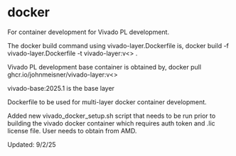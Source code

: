 # docker
For container development for Vivado PL development.

The docker build command using vivado-layer.Dockerfile is,
   docker build -f vivado-layer.Dockerfile -t vivado-layer:v<> .

Vivado PL development base container is obtained by,
   docker pull ghcr.io/johnmeisner/vivado-layer:v<>

vivado-base:2025.1 is the base layer

Dockerfile to be used for multi-layer docker container development.

Added new vivado_docker_setup.sh script that needs to be run prior to building the vivado docker container which
requires auth token and .lic license file.  User needs to obtain from AMD.

Updated: 9/2/25
